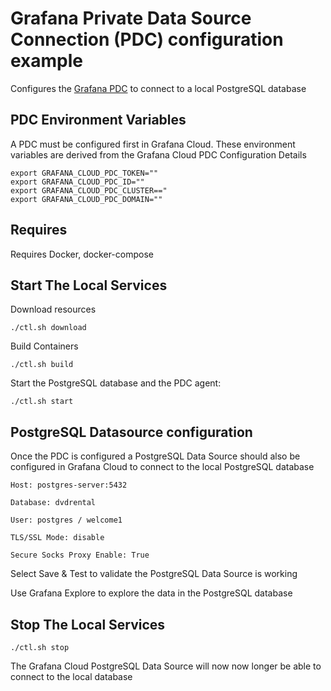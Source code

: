# Grafana Private Data Source Connection (PDC) configuration example

Configures the [Grafana PDC](https://grafana.com/docs/grafana-cloud/data-configuration/configure-private-datasource-connect/) to connect to a local PostgreSQL database

## PDC Environment Variables
A PDC must be configured first in Grafana Cloud. These environment variables are derived from the Grafana Cloud PDC Configuration Details

```
export GRAFANA_CLOUD_PDC_TOKEN=""
export GRAFANA_CLOUD_PDC_ID=""
export GRAFANA_CLOUD_PDC_CLUSTER=="
export GRAFANA_CLOUD_PDC_DOMAIN=""
```
## Requires
Requires Docker, docker-compose

## Start The Local Services

Download resources

`./ctl.sh download`

Build Containers

`./ctl.sh build`

Start the PostgreSQL database and the PDC agent:

`./ctl.sh start`

## PostgreSQL Datasource configuration
Once the PDC is configured a PostgreSQL Data Source should also be configured in Grafana Cloud to connect to the local PostgreSQL database
```
Host: postgres-server:5432

Database: dvdrental

User: postgres / welcome1

TLS/SSL Mode: disable

Secure Socks Proxy Enable: True
```

Select Save & Test to validate the PostgreSQL Data Source is working

Use Grafana Explore to explore the data in the PostgreSQL database


## Stop The Local Services
`./ctl.sh stop`

The Grafana Cloud PostgreSQL Data Source will now now longer be able to connect to the local database
